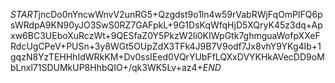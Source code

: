$START$jncDo0nYncwWnvV2unRG5+Qzgdst9o1ln4w59rVabRWjFqOmPlFQ6psWRdpA9KN90yJO3SwS0RZ7GAFpkL+9G1DsKqWfqHjD5XQryK45z3dq+Apxw6BC3UEboXuRczWt+9QESfaZ0Y5PkzW2li0KIWpGtk7ghmguaWofpXXeFRdcUgCPeV+PUSn+3y8WGt5OUpZdX3TFk4J9B7V9odf7Jx8vhY9YKg4Ib+1gqzN8YzTEHHhIdWRkKM+Dv0ssIEed0VQrYUbFfLQXxDVYKHkAVecDD9oMbLnxl71SDUMkUP8HhbQIO+/qk3WK5Lv+az4+$END$